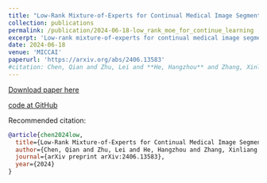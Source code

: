 ```yaml
---
title: "Low-Rank Mixture-of-Experts for Continual Medical Image Segmentation (MICCAI 2024)"
collection: publications
permalink: /publication/2024-06-18-low_rank_moe_for_continue_learning
excerpt: 'Low-rank mixture-of-experts for continual medical image segmentation.'
date: 2024-06-18
venue: 'MICCAI'
paperurl: 'https://arxiv.org/abs/2406.13583'
#citation: Chen, Qian and Zhu, Lei and **He, Hangzhou** and Zhang, Xinliang and Zeng, Shuang and Ren, Qiushi and Lu, Yanye
---
```


[Download paper here](https://arxiv.org/abs/2406.13583)

[code at GitHub](https://arxiv.org/abs/2406.13583)

Recommended citation: 

```bibtex
@article{chen2024low,
  title={Low-Rank Mixture-of-Experts for Continual Medical Image Segmentation},
  author={Chen, Qian and Zhu, Lei and He, Hangzhou and Zhang, Xinliang and Zeng, Shuang and Ren, Qiushi and Lu, Yanye},
  journal={arXiv preprint arXiv:2406.13583},
  year={2024}
}
```